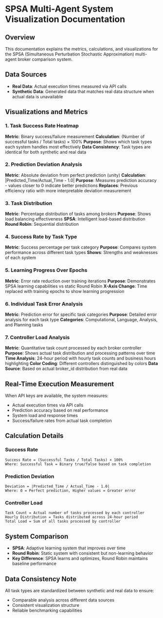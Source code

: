 
# SPSA Multi-Agent System Visualization Documentation

## Overview
This documentation explains the metrics, calculations, and visualizations for the SPSA (Simultaneous Perturbation Stochastic Approximation) multi-agent broker comparison system.

## Data Sources
- **Real Data**: Actual execution times measured via API calls
- **Synthetic Data**: Generated data that matches real data structure when actual data is unavailable

## Visualizations and Metrics

### 1. Task Success Rate Heatmap
**Metric**: Binary success/failure measurement
**Calculation**: (Number of successful tasks / Total tasks) × 100%
**Purpose**: Shows which task types each system handles most effectively
**Data Consistency**: Task types are identical for both synthetic and real data

### 2. Prediction Deviation Analysis  
**Metric**: Absolute deviation from perfect prediction (unity)
**Calculation**: |Predicted_Time/Actual_Time - 1.0|
**Purpose**: Measures prediction accuracy - values closer to 0 indicate better predictions
**Replaces**: Previous efficiency ratio with more interpretable deviation measurement

### 3. Task Distribution
**Metric**: Percentage distribution of tasks among brokers
**Purpose**: Shows load balancing effectiveness
**SPSA**: Intelligent load-based distribution
**Round Robin**: Sequential distribution

### 4. Success Rate by Task Type
**Metric**: Success percentage per task category
**Purpose**: Compares system performance across different task types
**Shows**: Strengths and weaknesses of each system

### 5. Learning Progress Over Epochs
**Metric**: Error rate reduction over training iterations
**Purpose**: Demonstrates SPSA learning capabilities vs static Round Robin
**X-Axis Change**: Time replaced with training epochs to show learning progression

### 6. Individual Task Error Analysis
**Metric**: Prediction error for specific task categories
**Purpose**: Detailed error analysis for each task type
**Categories**: Computational, Language, Analysis, and Planning tasks

### 7. Controller Load Analysis
**Metric**: Quantitative task count processed by each broker controller
**Purpose**: Shows actual task distribution and processing patterns over time
**Time Analysis**: 24-hour period with hourly task counts and business hours highlighting
**Color Coding**: Different controllers distinguished by colors
**Data Source**: Based on actual broker_id distribution from real data

## Real-Time Execution Measurement
When API keys are available, the system measures:
- Actual execution times via API calls
- Prediction accuracy based on real performance
- System load and response times
- Success/failure rates from actual task completion

## Calculation Details

### Success Rate
```
Success Rate = (Successful Tasks / Total Tasks) × 100%
Where: Successful Task = Binary true/false based on task completion
```

### Prediction Deviation
```
Deviation = |Predicted_Time / Actual_Time - 1.0|
Where: 0 = Perfect prediction, Higher values = Greater error
```

### Controller Load
```
Task Count = Actual number of tasks processed by each controller
Hourly Distribution = Tasks distributed across 24-hour period
Total Load = Sum of all tasks processed by controller
```

## System Comparison
- **SPSA**: Adaptive learning system that improves over time
- **Round Robin**: Static system with consistent but non-learning behavior
- **Key Difference**: SPSA learns and optimizes, Round Robin maintains baseline performance

## Data Consistency Note
All task types are standardized between synthetic and real data to ensure:
- Comparable analysis across different data sources
- Consistent visualization structure
- Reliable benchmarking capabilities
